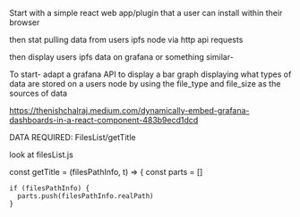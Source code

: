 Start with a simple react web app/plugin that a user can install within their browser

  then stat pulling data from users ipfs node via http api requests
  
  then display users ipfs data on grafana or something similar-

To start- adapt a grafana API to display a bar graph displaying what types of data are stored on a users node by using the file_type and file_size as the sources of data

https://thenishchalraj.medium.com/dynamically-embed-grafana-dashboards-in-a-react-component-483b9ecd1dcd



  DATA REQUIRED: FilesList/getTitle
  
  
look at filesList.js


  const getTitle = (filesPathInfo, t) => {
  const parts = []

    if (filesPathInfo) {
      parts.push(filesPathInfo.realPath)
    }
